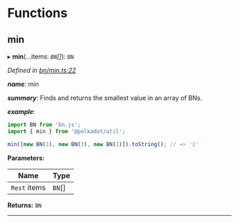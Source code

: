

# Functions

<a id="min"></a>

##  min

▸ **min**(...items: *`BN`[]*): `BN`

*Defined in [bn/min.ts:22](https://github.com/polkadot-js/common/blob/ef30fb8/packages/util/src/bn/min.ts#L22)*

*__name__*: min

*__summary__*: Finds and returns the smallest value in an array of BNs.

*__example__*:   

```javascript
import BN from 'bn.js';
import { min } from '@polkadot/util';

min([new BN(1), new BN(3), new BN(2)]).toString(); // => '1'
```

**Parameters:**

| Name | Type |
| ------ | ------ |
| `Rest` items | `BN`[] |

**Returns:** `BN`

___


